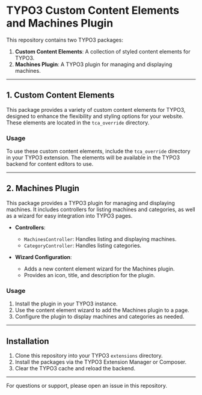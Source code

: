 # TYPO3 Custom Content Elements and Machines Plugin

This repository contains two TYPO3 packages:

1. **Custom Content Elements**: A collection of styled content elements for TYPO3.
2. **Machines Plugin**: A TYPO3 plugin for managing and displaying machines.

---

## 1. Custom Content Elements

This package provides a variety of custom content elements for TYPO3, designed to enhance the flexibility and styling options for your website. These elements are located in the `tca_override` directory.


### Usage

To use these custom content elements, include the `tca_override` directory in your TYPO3 extension. The elements will be available in the TYPO3 backend for content editors to use.

---

## 2. Machines Plugin

This package provides a TYPO3 plugin for managing and displaying machines. It includes controllers for listing machines and categories, as well as a wizard for easy integration into TYPO3 pages.


- **Controllers**:
  - `MachinesController`: Handles listing and displaying machines.
  - `CategoryController`: Handles listing categories.

- **Wizard Configuration**:
  - Adds a new content element wizard for the Machines plugin.
  - Provides an icon, title, and description for the plugin.

### Usage

1. Install the plugin in your TYPO3 instance.
2. Use the content element wizard to add the Machines plugin to a page.
3. Configure the plugin to display machines and categories as needed.

---

## Installation

1. Clone this repository into your TYPO3 `extensions` directory.
2. Install the packages via the TYPO3 Extension Manager or Composer.
3. Clear the TYPO3 cache and reload the backend.



---

For questions or support, please open an issue in this repository.
